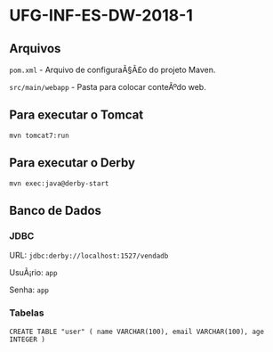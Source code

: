 # UFG-INF-ES-DW-2018-1

## Arquivos

`pom.xml` - Arquivo de configuraÃ§Ã£o do projeto Maven.

`src/main/webapp` - Pasta para colocar conteÃºdo web. 

## Para executar o Tomcat

`mvn tomcat7:run`

## Para executar o Derby

`mvn exec:java@derby-start`

## Banco de Dados

### JDBC

URL: `jdbc:derby://localhost:1527/vendadb`

UsuÃ¡rio: `app`

Senha: `app`

### Tabelas

`
CREATE TABLE "user" (
  name VARCHAR(100),
  email VARCHAR(100),
  age INTEGER
)
`

